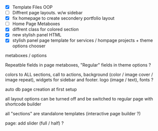 - [x] Template Files OOP
- [ ] Diffrent page layouts. w/w sidebar 
- [x] fix homepage to create secondery portfolio layout
- [ ] Home Page Metaboxes
- [x] diffrent class for colored section
- [x] new stylish panel HTML 
- [x] stylish panel page template for services / hompage projects + theme options chooser

metaboxes / options

Repeatble fields in page metaboxes,
"Regular" fields in theme options ?

colors to ALL sections, call to actions, background (color / image cover / image repeat), widgets for sidebar and footer.
logo (image / text), fonts ?

auto db page creation at first setup

all layout options can be turned off and be switched to regular page with shortcode builder

all "sections" are standalone templates (interactive page builder ?)

page: add slider (full / half) ?

